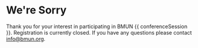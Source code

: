 # We're Sorry

Thank you for your interest in participating in BMUN {{ conferenceSession }}. Registration is currently closed. If you have any questions please contact [info@bmun.org](mailto:info@bmun.org).
